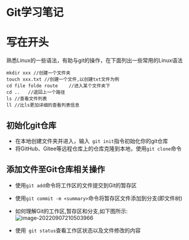 # Git学习笔记

# 写在开头

熟悉Linux的一些语法，有助与git的操作，在下面列出一些常用的Linux语法

```
mkdir xxx //创建一个文件夹
touch xxx.txt //创建一个文件,以创建txt文件为例
cd file folde route    //进入某个文件夹下
cd ..   //退回上一个路径
ls //查看文件列表
ll //比ls更加详细的查看列表信息
```

## 初始化git仓库

- 在本地创建文件夹并进入，输入` git init`指令初始化你的git仓库
- 将GitHub、Gitee等远程仓库上的仓库克隆到本地，使用`git clone`命令

## 添加文件至Git仓库相关操作

- 使用`git add`命令将工作区的文件提交到Git的暂存区
- 使用`git commit -m <summary>`命令将暂存区文件添加到分支(即文件树)
- 如何理解Git的工作区,暂存区和分支,如下图所示:![image-20220907210503966](D:\GitHub\study\git学习\image-20220907210503966.png)

- 使用` git status`查看工作区状态以及文件修改的内容
